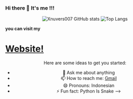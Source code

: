 ### Hi there 👋 It's me !!!
<p align="center">
  <img src="https://github-readme-stats.vercel.app/api?username=xnuvers007&show_icons=true&theme=dark" alt="Xnuvers007 GitHub stats">
  
  <img src="https://github-readme-stats.vercel.app/api/top-langs/?username=Xnuvers007&langs_count=10" src="https://github.com/anuraghazra/github-readme-stats" alt="Top Langs">
</p>

**you can visit my** <h1> [Website!](https://mykingbee.blogspot.com/) </h1>

<center>
Here are some ideas to get you started:

- 💬 Ask me about anything
- 📫 How to reach me: [Gmail](mailto:xnuversh1kar4@gmail.com)
- 😄 Pronouns: Indonesian
- ⚡ Fun fact: Python Is Snake
-->
</center>
